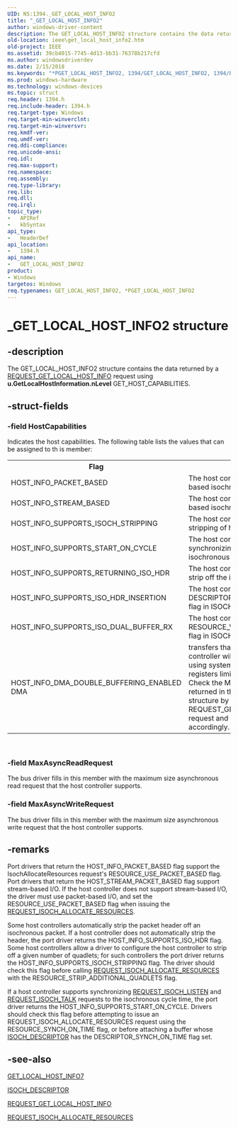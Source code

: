 ```yaml
---
UID: NS:1394._GET_LOCAL_HOST_INFO2
title: "_GET_LOCAL_HOST_INFO2"
author: windows-driver-content
description: The GET_LOCAL_HOST_INFO2 structure contains the data returned by a REQUEST_GET_LOCAL_HOST_INFO request using u.GetLocalHostInformation.nLevel GET_HOST_CAPABILITIES.
old-location: ieee\get_local_host_info2.htm
old-project: IEEE
ms.assetid: 39cb4015-7745-4d13-bb31-76378b217cfd
ms.author: windowsdriverdev
ms.date: 2/15/2018
ms.keywords: "*PGET_LOCAL_HOST_INFO2, 1394/GET_LOCAL_HOST_INFO2, 1394/PGET_LOCAL_HOST_INFO2, 1394stct_06c8c818-409c-41eb-b501-6e55b0cf50ff.xml, GET_LOCAL_HOST_INFO2, GET_LOCAL_HOST_INFO2 structure [Buses], IEEE.get_local_host_info2, PGET_LOCAL_HOST_INFO2, PGET_LOCAL_HOST_INFO2 structure pointer [Buses], _GET_LOCAL_HOST_INFO2"
ms.prod: windows-hardware
ms.technology: windows-devices
ms.topic: struct
req.header: 1394.h
req.include-header: 1394.h
req.target-type: Windows
req.target-min-winverclnt: 
req.target-min-winversvr: 
req.kmdf-ver: 
req.umdf-ver: 
req.ddi-compliance: 
req.unicode-ansi: 
req.idl: 
req.max-support: 
req.namespace: 
req.assembly: 
req.type-library: 
req.lib: 
req.dll: 
req.irql: 
topic_type:
-	APIRef
-	kbSyntax
api_type:
-	HeaderDef
api_location:
-	1394.h
api_name:
-	GET_LOCAL_HOST_INFO2
product:
- Windows
targetos: Windows
req.typenames: GET_LOCAL_HOST_INFO2, *PGET_LOCAL_HOST_INFO2
---
```


# _GET_LOCAL_HOST_INFO2 structure


## -description


The GET_LOCAL_HOST_INFO2 structure contains the data returned by a <a href="https://msdn.microsoft.com/library/windows/hardware/ff537644">REQUEST_GET_LOCAL_HOST_INFO</a> request using <b>u.GetLocalHostInformation.nLevel</b> GET_HOST_CAPABILITIES.


## -struct-fields




### -field HostCapabilities

Indicates the host capabilities. The following table lists the values that can be assigned to th is member:



<table>
<tr>
<th>Flag</th>
<th>Description</th>
</tr>
<tr>
<td>HOST_INFO_PACKET_BASED </td>
<td>The host controller supports packet-based isochronous transactions. 
</td>
</tr>
<tr>
<td>HOST_INFO_STREAM_BASED </td>
<td>The host controller supports stream-based isochronous transactions.</td>
</tr>
<tr>
<td>HOST_INFO_SUPPORTS_ISOCH_STRIPPING </td>
<td>The host controller supports configurable stripping of header information. 
</td>
</tr>
<tr>
<td>HOST_INFO_SUPPORTS_START_ON_CYCLE </td>
<td>The host controller supports synchronizing start on specific isochronous cycle times. 
</td>
</tr>
<tr>
<td>HOST_INFO_SUPPORTS_RETURNING_ISO_HDR </td>
<td>The host controller does not automatically strip off the isochronous packet header. 
</td>
</tr>
<tr>
<td>HOST_INFO_SUPPORTS_ISO_HDR_INSERTION </td>
<td>The host controller supports the DESCRIPTOR_HEADER_SCATTER_GATHER flag in ISOCH_DESCRIPTOR. 
</td>
</tr>
<tr>
<td>HOST_INFO_SUPPORTS_ISO_DUAL_BUFFER_RX </td>
<td>The host controller supports the RESOURCE_VARIABLE_ISOCH_PAYLOAD flag in ISOCH_DESCRIPTOR. 
</td>
</tr>
<tr>
<td>HOST_INFO_DMA_DOUBLE_BUFFERING_ENABLED DMA </td>
<td>transfers that are made to/from the host controller will be double-buffered by using system map registers. System map registers limit the size of a single transfer. Check the MaxDmaBufferSize value that is returned in the GET_LOCAL_HOST_INFO7 structure by a REQUEST_GET_LOCAL_HOST_INFO request and limit the transfer size accordingly.</td>
</tr>
</table>
 


### -field MaxAsyncReadRequest

The bus driver fills in this member with the maximum size asynchronous read request that the host controller supports.


### -field MaxAsyncWriteRequest

The bus driver fills in this member with the maximum size asynchronous write request that the host controller supports.


## -remarks



Port drivers that return the HOST_INFO_PACKET_BASED flag support the IsochAllocateResources request's RESOURCE_USE_PACKET_BASED flag. Port drivers that return the HOST_STREAM_PACKET_BASED flag support stream-based I/O. If the host controller does not support stream-based I/O, the driver must use packet-based I/O, and set the RESOURCE_USE_PACKET_BASED flag when issuing the <a href="https://msdn.microsoft.com/library/windows/hardware/ff537649">REQUEST_ISOCH_ALLOCATE_RESOURCES</a>.

Some host controllers automatically strip the packet header off an isochronous packet. If a host controller does not automatically strip the header, the port driver returns the HOST_INFO_SUPPORTS_ISO_HDR flag. Some host controllers allow a driver to configure the host controller to strip off a given number of quadlets; for such controllers the port driver returns the HOST_INFO_SUPPORTS_ISOCH_STRIPPING flag. The driver should check this flag before calling <a href="https://msdn.microsoft.com/library/windows/hardware/ff537649">REQUEST_ISOCH_ALLOCATE_RESOURCES</a> with the RESOURCE_STRIP_ADDITIONAL_QUADLETS flag.

If a host controller supports synchronizing <a href="https://msdn.microsoft.com/library/windows/hardware/ff537655">REQUEST_ISOCH_LISTEN</a> and <a href="https://msdn.microsoft.com/library/windows/hardware/ff537660">REQUEST_ISOCH_TALK</a> requests to the isochronous cycle time, the port driver returns the HOST_INFO_SUPPORTS_START_ON_CYCLE. Drivers should check this flag before attempting to issue an REQUEST_ISOCH_ALLOCATE_RESOURCES request using the RESOURCE_SYNCH_ON_TIME flag, or before attaching a buffer whose <a href="https://msdn.microsoft.com/library/windows/hardware/ff537401">ISOCH_DESCRIPTOR</a> has the DESCRIPTOR_SYNCH_ON_TIME flag set.




## -see-also




<a href="https://msdn.microsoft.com/library/windows/hardware/ff537157">GET_LOCAL_HOST_INFO7</a>



<a href="https://msdn.microsoft.com/library/windows/hardware/ff537401">ISOCH_DESCRIPTOR</a>



<a href="https://msdn.microsoft.com/library/windows/hardware/ff537644">REQUEST_GET_LOCAL_HOST_INFO</a>



<a href="https://msdn.microsoft.com/library/windows/hardware/ff537649">REQUEST_ISOCH_ALLOCATE_RESOURCES</a>
 

 

